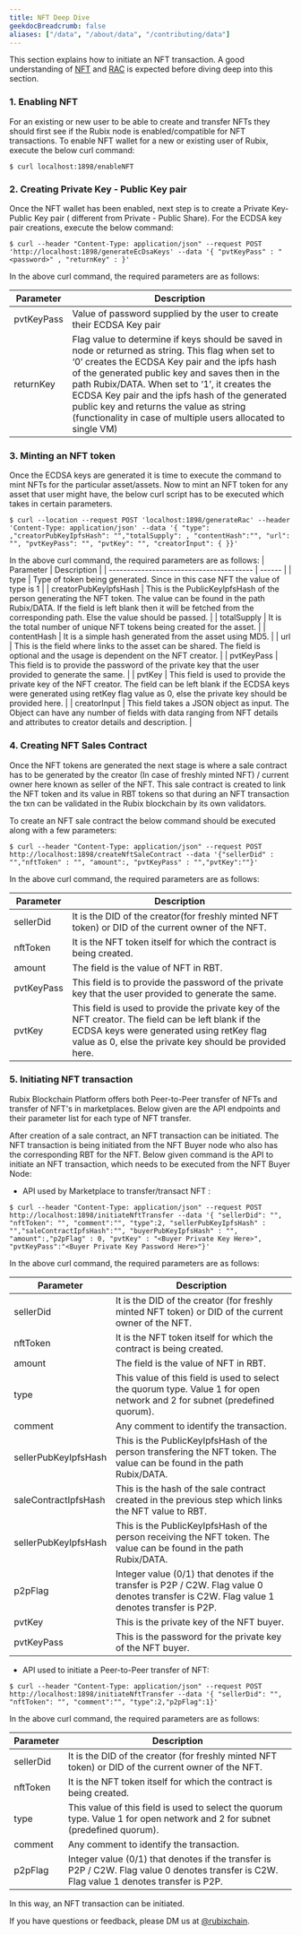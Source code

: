 ```yaml
---
title: NFT Deep Dive
geekdocBreadcrumb: false
aliases: ["/data", "/about/data", "/contributing/data"]
---
```


This section explains how to initiate an NFT transaction. A good understanding of [NFT](https://learn.rubix.net/nft/) and [RAC](https://learn.rubix.net/rac/) is expected before diving deep into this section.

### 1. Enabling NFT
For an existing or new user to be able to create and transfer NFTs they should first see if the Rubix node is enabled/compatible for NFT transactions.
To enable NFT wallet for a new or existing user of Rubix, execute the below curl command:

```
$ curl localhost:1898/enableNFT
```

### 2. Creating Private Key - Public Key pair
Once the NFT wallet has been enabled, next step is to create a Private Key-Public Key pair ( different from Private - Public Share). For the ECDSA key pair creations, execute the below command:

```
$ curl --header "Content-Type: application/json" --request POST 'http://localhost:1898/generateEcDsaKeys' --data '{ "pvtKeyPass" : "<password>" , "returnKey" : }'
```

In the above curl command, the required parameters are as follows:

| Parameter | Description |
| ---------------------------------------- | ------ | 
| pvtKeyPass | Value of password supplied by the user to create their ECDSA Key pair|
| returnKey | Flag value to determine if keys should be saved in node or returned as string. This flag when set to ‘0’ creates the ECDSA Key pair and the ipfs hash of the generated  public key and saves then in the path Rubix/DATA. When set to ‘1’, it creates the ECDSA Key pair and the ipfs hash of the generated  public key and returns the value as string (functionality in case of multiple users allocated to single VM)|

### 3. Minting an NFT token
Once the ECDSA keys are generated it is time to execute the command to mint NFTs for the particular asset/assets. Now to mint an NFT token for any asset that user might have, the below curl script has to be executed which takes in certain parameters.

```
$ curl --location --request POST 'localhost:1898/generateRac' --header 'Content-Type: application/json' --data '{ "type": ,"creatorPubKeyIpfsHash": "","totalSupply": , "contentHash":"", "url": "", "pvtKeyPass": "", "pvtKey": "", "creatorInput": { }}'
```

In the above curl command, the required parameters are as follows:
| Parameter | Description |
| ---------------------------------------- | ------ | 
| type | Type of token being generated. Since in this case NFT the value of type is 1 |
| creatorPubKeyIpfsHash | This is the PublicKeyIpfsHash of the person generating the NFT token. The value can be found in the path Rubix/DATA. If the field is left blank then it will be fetched from the corresponding path. Else the value should be passed. |
| totalSupply | It is the total number of unique NFT tokens being created for the asset. |
| contentHash | It is a simple hash generated from the asset using MD5. |
| url | This is the field where links to the asset can be shared. The field is optional and the usage is dependent on the NFT creator. |
| pvtKeyPass | This field is to provide the password of the private key that the user provided to generate the same. |
| pvtKey | This field is used to provide the private key of the NFT creator. The field can be left blank if the ECDSA keys were generated using retKey flag value as 0, else the private key should be provided here. |
| creatorInput | This field takes a JSON object as input. The Object can have any number of fields with data ranging from NFT details and attributes to creator details and description. |


### 4. Creating NFT Sales Contract
Once the NFT tokens are generated the next stage is where a sale contract has to be generated by the creator (In case of freshly minted NFT) / current owner here known as seller of the NFT. This sale contract is created to link the NFT token and its value in RBT tokens so that during an NFT transaction the txn can be validated in the Rubix blockchain by its own validators.

To create an NFT sale contract the below command should be executed along with a few parameters:

```
$ curl --header "Content-Type: application/json" --request POST http://localhost:1898/createNftSaleContract --data '{"sellerDid" : "","nftToken" : "", "amount":, "pvtKeyPass" : "","pvtKey":""}'
```

In the above curl command, the required parameters are as follows:

| Parameter | Description |
| ---------------------------------------- | ------ | 
| sellerDid | It is the DID of the creator(for freshly minted NFT token) or DID of the current owner of the NFT. |
| nftToken | It is the NFT token itself for which the contract is being created. |
| amount | The field is the value of NFT in RBT. |
| pvtKeyPass | This field is to provide the password of the private key that the user provided to generate the same. |
| pvtKey | This field is used to provide the private key of the NFT creator. The field can be left blank if the ECDSA keys were generated using retKey flag value as 0, else the private key should be provided here.


### 5. Initiating NFT transaction

Rubix Blockchain Platform offers both Peer-to-Peer transfer of NFTs and transfer of NFT's in marketplaces. Below given are the API endpoints and their parameter list for each type of NFT transfer.

After creation of a sale contract, an NFT transaction can be initiated. The NFT transaction is being initiated from the NFT Buyer node who also has the corresponding RBT for the NFT. 
Below given command is the API to initiate an NFT transaction, which needs to be executed from the NFT Buyer Node:

- API used by Marketplace to transfer/transact NFT :

```
$ curl --header "Content-Type: application/json" --request POST http://localhost:1898/initiateNftTransfer --data '{ "sellerDid": "", "nftToken": "", "comment":"", "type":2, "sellerPubKeyIpfsHash" : "","saleContractIpfsHash":"", "buyerPubKeyIpfsHash" : "", "amount":,"p2pFlag" : 0, "pvtKey" : "<Buyer Private Key Here>", "pvtKeyPass":"<Buyer Private Key Password Here>"}'
```
In the above curl command, the required parameters are as follows:

| Parameter | Description |
| ---------------------------------------- | ------ | 
| sellerDid | It is the DID of the creator (for freshly minted NFT token) or DID of the current owner of the NFT.|
| nftToken | It is the NFT token itself for which the contract is being created.|
| amount | The field is the value of NFT in RBT. |
| type | This value of this field is used to select the quorum type. Value 1 for open network  and 2 for subnet (predefined quorum). |
| comment | Any comment to identify the transaction. |
| sellerPubKeyIpfsHash | This is the PublicKeyIpfsHash of the person transfering the NFT token. The value can be found in the path Rubix/DATA. |
| saleContractIpfsHash | This is the hash of the sale contract created in the previous step which links the NFT value to RBT. |
| sellerPubKeyIpfsHash | This is the PublicKeyIpfsHash of the person receiving the NFT token. The value can be found in the path Rubix/DATA. |
| p2pFlag | Integer value (0/1) that denotes if the transfer is P2P / C2W. Flag value 0 denotes transfer is C2W. Flag value 1 denotes transfer is P2P. |
| pvtKey | This is the private key of the NFT buyer. |
| pvtKeyPass | This is the password for the private key of the NFT buyer. |


- API used to initiate a Peer-to-Peer transfer of NFT:

```
$ curl --header "Content-Type: application/json" --request POST http://localhost:1898/initiateNftTransfer --data '{ "sellerDid": "", "nftToken": "", "comment":"", "type":2,"p2pFlag":1}'
```

In the above curl command, the required parameters are as follows:

| Parameter | Description |
| ---------------------------------------- | ------ | 
| sellerDid | It is the DID of the creator (for freshly minted NFT token) or DID of the current owner of the NFT.|
| nftToken | It is the NFT token itself for which the contract is being created.|
| type | This value of this field is used to select the quorum type. Value 1 for open network  and 2 for subnet (predefined quorum). |
| comment | Any comment to identify the transaction. |
| p2pFlag | Integer value (0/1) that denotes if the transfer is P2P / C2W. Flag value 0 denotes transfer is C2W. Flag value 1 denotes transfer is P2P. |

In this way, an NFT transaction can be initiated.

If you have questions or feedback, please DM us at [@rubixchain](http://twitter.com/rubixChain).
 <!--
<br>

{{< hint info >}}

### What happens when the mining level upgrades?

Credits required to mine a RBT doubles every time the mining level increases. For example, if a node requires 32 credits to mine a RBT in level 3, then the next level requires 64 credits to mine a RBT in level 4. Hence it is reccomended to mine RBT as soon as the required credits are accumulated.

{{< expand "How to know the current level?" >}}

**Oracle:**

- Network is currently mining in `level 4` - reached on `5 th march 2022`

{{< / expand >}}
{{< / hint >}}
 -->